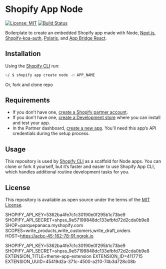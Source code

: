 # Shopify App Node

[![License: MIT](https://img.shields.io/badge/License-MIT-green.svg)](LICENSE.md)
[![Build Status](https://travis-ci.com/Shopify/shopify-app-node.svg?branch=master)](https://travis-ci.com/Shopify/shopify-app-node)

Boilerplate to create an embedded Shopify app made with Node, [Next.js](https://nextjs.org/), [Shopify-koa-auth](https://github.com/Shopify/quilt/tree/master/packages/koa-shopify-auth), [Polaris](https://github.com/Shopify/polaris-react), and [App Bridge React](https://shopify.dev/tools/app-bridge/react-components).

## Installation

Using the [Shopify CLI](https://github.com/Shopify/shopify-cli) run:

```sh
~/ $ shopify app create node -n APP_NAME
```

Or, fork and clone repo

## Requirements

- If you don’t have one, [create a Shopify partner account](https://partners.shopify.com/signup).
- If you don’t have one, [create a Development store](https://help.shopify.com/en/partners/dashboard/development-stores#create-a-development-store) where you can install and test your app.
- In the Partner dashboard, [create a new app](https://help.shopify.com/en/api/tools/partner-dashboard/your-apps#create-a-new-app). You’ll need this app’s API credentials during the setup process.

## Usage

This repository is used by [Shopify CLI](https://github.com/Shopify/shopify-cli) as a scaffold for Node apps. You can clone or fork it yourself, but it’s faster and easier to use Shopify App CLI, which handles additional routine development tasks for you.

## License

This repository is available as open source under the terms of the [MIT License](https://opensource.org/licenses/MIT).


SHOPIFY_API_KEY=5362ba4fe7c1c30190e0f295b1c73be9
SHOPIFY_API_SECRET=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
SHOP=parquepanaca.myshopify.com
SCOPES=write_products,write_customers,write_draft_orders
HOST=https://acbc-45-162-78-91.ngrok.io


SHOPIFY_API_KEY=5362ba4fe7c1c30190e0f295b1c73be9
SHOPIFY_API_SECRET=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
EXTENSION_TITLE=theme-app-extension
EXTENSION_ID=4117715
EXTENSION_UUID=45419d2a-371c-4500-a210-74b3d728c08b

